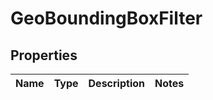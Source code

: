 
# GeoBoundingBoxFilter

## Properties
Name | Type | Description | Notes
------------ | ------------- | ------------- | -------------



